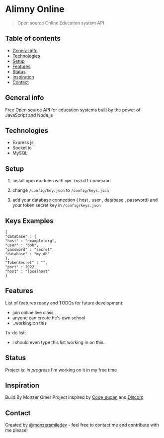﻿# Alimny Online
> Open source Online Education system API

## Table of contents
* [General info](#general-info)
* [Technologies](#technologies)
* [Setup](#setup)
* [Features](#features)
* [Status](#status)
* [Inspiration](#inspiration)
* [Contact](#contact)

## General info
Free Open source API for education systems built by the power of JavaScript and Node,js 


## Technologies
* Express js
* Socket io
* MySQL 

## Setup
1. install npm modules with `npm install` command 

2. change `/config/key.json` to `/config/keys.json`
 
3. add your database connection ( host , user , database , password) and your token secret key in `/config/keys.json`

## Keys Examples

    {
    "database" : {
    "host" : "example.org",
    "user" : "bob",
    "password" : "secret",
    "database" : "my_db"
    },
    "TokenSecret" : "",
    "port" : 2022,
    "host" : "localhost"
    }

## Features
List of features ready and TODOs for future development:
* join online live class
* anyone can create he's own school
* ..working on this

To-do list:
* i should even type this list working in on this..

## Status
Project is: _in progress_
I'm working on it in my free time

## Inspiration
Build By Monzer Omer
 Project inspired by [Code_sudan](https://codesudan.io/) and [Discord](https://discord.com/)

## Contact
Created by [@monzersmiledev](https://twitter.com/monzersmiledev/) - feel free to contact me and contribute with me please!
